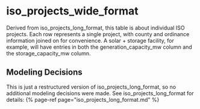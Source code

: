 # iso_projects_wide_format

Derived from iso_projects_long_format, this table is about individual ISO projects. Each row represents a single project, with county and ordinance information joined on for convenience. A solar + storage facility, for example, will have entries in both the generation_capacity_mw column and the storage_capacity_mw column.

## Modeling Decisions

This is just a restructured version of iso_projects_long_format, so no additional modeling decisions were made. See iso_projects_long_format for details:
{% page-ref page="iso_projects_long_format.md" %}
